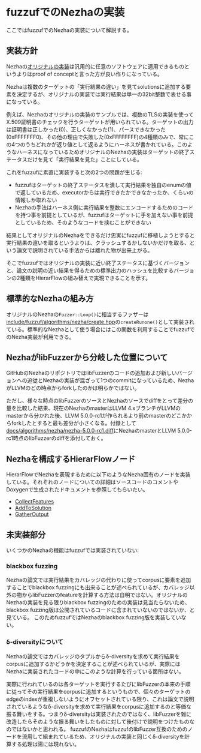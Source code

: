 # fuzzufでのNezhaの実装

ここではfuzzufでのNezhaの実装について解説する。

## 実装方針

Nezhaの[オリジナルの実装](https://github.com/nezha-dt/nezha/tree/master/Fuzzer)は汎用的に任意のソフトウェアに適用できるものというよりはproof of conceptと言った方が良い作りになっている。

Nezhaは複数のターゲットの「実行結果の違い」を見てsolutionsに追加する要素を決定するが、オリジナルの実装では実行結果は単一の32bit整数で表せる事になっている。

例えば、Nezhaのオリジナルの実装のサンプルでは、複数のTLSの実装を使ってX.509証明書のチェックを行うターゲットが用いられている。ターゲットの出力は証明書は正しかった(0)、正しくなかった(1)、パースできなかった(0xFFFFFFF0)、その他の理由で失敗した(0xFFFFFFFF)の4種類のみで、常にこの4つのうちどれかが返り値として返るようにハーネスが書かれている。このようなハーネスになっているためオリジナルのNezhaの実装はターゲットの終了ステータスだけを見て「実行結果を見た」ことにしている。

これをfuzzufに素直に実装すると次の2つの問題が生じる:

* fuzzufはターゲットの終了ステータスを潰して実行結果を独自のenumの値で返しているため、executorからは実行できたかできなかったか、くらいの情報しか取れない
* Nezhaの手法はハーネス側に実行結果を整数にエンコードするためのコードを持つ事を前提としているが、fuzzufはターゲットに手を加えない事を前提としているため、そのようなコードを挟むことができない

結果としてオリジナルのNezhaをできるだけ忠実にfuzzufに移植しようとすると実行結果の違いを取るというよりは、クラッシュするかしないかだけを取る、という論文で説明されている手法からは離れた物が出来上がる。

そこでfuzzufではオリジナルの実装に近い終了ステータスに基づくバージョンと、論文の説明の近い結果を得るための標準出力のハッシュを比較するバージョンの2種類をHierarFlowの組み替えで実現できることを示す。

## 標準的なNezhaの組み方

オリジナルのNezhaの`Fuzzer::Loop()`に相当するファザーは[include/fuzzuf/algorithms/nezha/create.hpp](/include/fuzzuf/algorithms/nezha/create.hpp)の`createRunone()`として実装されている。標準的なNezhaとして使う場合にはこの関数を利用することでfuzzufでのNezha実装が利用できる。

## NezhaがlibFuzzerから分岐した位置について

GitHubのNezhaのリポジトリではlibFuzzerのコードの追加および新しいバージョンへの追従とNezhaの実装が混ざって1つのcommitになっているため、NezhaがLLVMのどの時点からforkしたのかは明らかではない。

ただし、様々な時点のlibFuzzerのソースとNezhaのソースでdiffをとって差分の量を比較した結果、現在のNezhaのmasterはLLVM 4.xブランチがLLVMのmasterから分かれた後、LLVM 5.0.0-rc1が作られるより前のmasterのどこかからforkしたとすると最も差分が小さくなる。付録として[docs/algorithms/nezha/nezha-5.0.0-rc1.diff](/docs/algorithms/nezha/nezha-5.0.0-rc1.diff)にNezhaのmasterとLLVM 5.0.0-rc1時点のlibFuzzerのdiffを添付しておく。

## Nezhaを構成するHierarFlowノード

HierarFlowでNezhaを表現するために以下のようなNezha固有のノードを実装している。それぞれのノードについての詳細はソースコードのコメントやDoxygenで生成されたドキュメントを参照してもらいたい。

* [CollectFeatures](/include/fuzzuf/algorithms/nezha/hierarflow/collect_features.hpp)
* [AddToSolution](/include/fuzzuf/algorithms/nezha/hierarflow/add_to_solution.hpp)
* [GatherOutput](/include/fuzzuf/algorithms/nezha/hierarflow/gather.hpp)

## 未実装部分

いくつかのNezhaの機能はfuzzufでは実装されていない:

### blackbox fuzzing

Nezhaの論文では実行結果をカバレッジの代わりに使ってcorpusに要素を追加することでblackbox fuzzingにも出来ることが述べられているが、カバレッジ以外の物からlibFuzzerのfeatureを計算する方法は自明ではない。オリジナルのNezhaの実装を見る限りblackbox fuzzingのための実装は見当たらないため、blackbox fuzzing版は公開されているコードに含まれていないのではないか、と見ている。
このためfuzzufではNezhaのblackbox fuzzing版を実装していない。

### δ-diversityについて

Nezhaの論文ではカバレッジのタプルからδ-diversityを求めて実行結果をcorpusに追加するかどうかを決定することが述べられているが、実際にはNezhaに実装されたコードの中にこのような計算を行っている箇所はない。

実際に行われているのは各ターゲットを実行するたびにlibFuzzerの本来の手順に従ってその実行結果をcorpusに追加するというもので、個々のターゲットのedgeのindexが重複しないようにオフセットされている限り、これは論文で説明されているようなδ-diversityを求めて実行結果をcorpusに追加するのと等価な振る舞いをする。つまりδ-diversityは実装されたのではなく、libFuzzerを雑に改造したらそのような振る舞いをしたものに対して後付けで説明をつけたものなのではないかと思われる。
fuzzufのNezhaはfuzzufのlibFuzzer互換のためのノードを流用して組まれているため、オリジナルの実装と同じくδ-diversityを計算する処理は陽には現れない。
